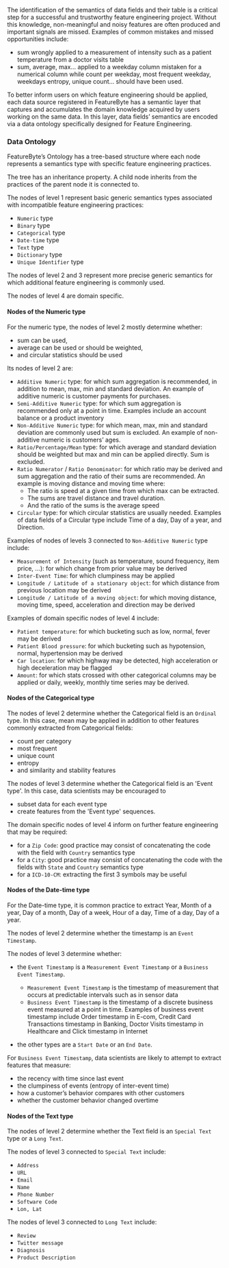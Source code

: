 The identification of the semantics of data fields and their table is a critical step for a successful and trustworthy feature engineering project. Without this knowledge, non-meaningful and noisy features are often produced and important signals are missed. Examples of common mistakes and missed opportunities include:

* sum wrongly applied to a measurement of intensity such as a patient temperature from a doctor visits table
* sum, average, max… applied to a weekday column mistaken for a numerical column while count per weekday, most frequent weekday, weekdays entropy, unique count… should have been used.

To better inform users on which feature engineering should be applied, each data source registered in FeatureByte has a semantic layer that captures and accumulates the domain knowledge acquired by users working on the same data. In this layer, data fields’ semantics are encoded via a data ontology specifically designed for Feature Engineering.

### Data Ontology
FeatureByte’s Ontology has a tree-based structure where each node represents a semantics type with specific feature engineering practices.

The tree has an inheritance property. A child node inherits from the practices of the parent node it is connected to.

The nodes of level 1 represent basic generic semantics types associated with incompatible feature engineering practices:

* `Numeric` type
* `Binary` type
* `Categorical` type
* `Date-time` type
* `Text` type
* `Dictionary` type
* `Unique Identifier` type

The nodes of level 2 and 3 represent more precise generic semantics for which additional feature engineering is commonly used.

The nodes of level 4 are domain specific.

#### Nodes of the Numeric type

For the numeric type, the nodes of level 2 mostly determine whether:

* sum can be used,
* average can be used or should be weighted,
* and circular statistics should be used

Its nodes of level 2 are:

* `Additive Numeric` type: for which sum aggregation is recommended, in addition to mean, max, min and standard deviation. An example of additive numeric is customer payments for purchases.
* `Semi-Additive Numeric` type: for which sum aggregation is recommended only at a point in time. Examples include an account balance or a product inventory
* `Non-Additive Numeric` type: for which mean, max, min and standard deviation are commonly used but sum is excluded. An example of non-additive numeric is customers’ ages.
* `Ratio/Percentage/Mean` type: for which average and standard deviation should be weighted but max and min can be applied directly. Sum is excluded.
* `Ratio Numerator` / `Ratio Denominator`: for which ratio may be derived and sum aggregation and the ratio of their sums are recommended. An example is moving distance and moving time where:
    * The ratio is speed at a given time from which max can be extracted.
    * The sums are travel distance and travel duration.
    * And the ratio of the sums is the average speed
* `Circular` type: for which circular statistics are usually needed. Examples of data fields of a Circular type include Time of a day, Day of a year, and Direction.


Examples of nodes of levels 3 connected to `Non-Additive Numeric` type include:

* `Measurement of Intensity` (such as temperature, sound frequency, item price, …): for which change from prior value may be derived 
* `Inter-Event Time`: for which clumpiness may be applied
* `Longitude / Latitude of a stationary object`: for which distance from previous location may be derived
* `Longitude / Latitude of a moving object`: for which moving distance, moving time, speed, acceleration and direction may be derived

Examples of domain specific nodes of level 4 include:

* `Patient temperature`: for which bucketing such as low, normal, fever may be derived
* `Patient Blood pressure`: for which bucketing such as hypotension, normal, hypertension may be derived
* `Car location`: for which highway may be detected, high acceleration or high deceleration may be flagged
* `Amount`: for which stats crossed with other categorical columns may be applied or daily, weekly, monthly time series may be derived.

#### Nodes of the Categorical type

The nodes of level 2 determine whether the Categorical field is an `Ordinal` type. In this case, mean may be applied in addition to other features commonly extracted from Categorical fields:

* count per category
* most frequent
* unique count
* entropy
* and similarity and stability features

The nodes of level 3 determine whether the Categorical field is an 'Event type'. In this case, data scientists may be encouraged to

* subset data for each event type
* create features from the 'Event type' sequences.

The domain specific nodes of level 4 inform on further feature engineering that may be required:

* for a `Zip Code`: good practice may consist of concatenating the code with the field with `Country` semantics type
* for a `City`: good practice may consist of concatenating the code with the fields with `State` and `Country` semantics type
* for a `ICD-10-CM`: extracting the first 3 symbols may be useful


#### Nodes of the Date-time type

For the Date-time type, it is common practice to extract Year, Month of a year, Day of a month, Day of a week, Hour of a day, Time of a day, Day of a year.

The nodes of level 2 determine whether the timestamp is an `Event Timestamp`. 

The nodes of level 3 determine whether:

* the `Event Timestamp` is a `Measurement Event Timestamp` or a `Business Event Timestamp`.
    * `Measurement Event Timestamp` is the timestamp of measurement that occurs at predictable intervals such as in sensor data
    * `Business Event Timestamp` is the timestamp of a discrete business event measured at a point in time. Examples of business event timestamp include Order timestamp in E-com, Credit Card Transactions timestamp in Banking, Doctor Visits timestamp in Healthcare and Click timestamp in Internet

* the other types are a `Start Date` or an `End Date`.

For `Business Event Timestamp`, data scientists are likely to attempt to extract features that measure:

* the recency with time since last event
* the clumpiness of events (entropy of inter-event time)
* how a customer’s behavior compares with other customers 
* whether the customer behavior changed overtime

#### Nodes of the Text type

The nodes of level 2 determine whether the Text field is an `Special Text` type or a `Long Text`.

The nodes of level 3 connected to `Special Text` include:

* `Address`
* `URL`
* `Email`
* `Name`
* `Phone Number`
* `Software Code`
* `Lon, Lat`

The nodes of level 3 connected to `Long Text` include:

* `Review`
* `Twitter message`
* `Diagnosis`
* `Product Description`
